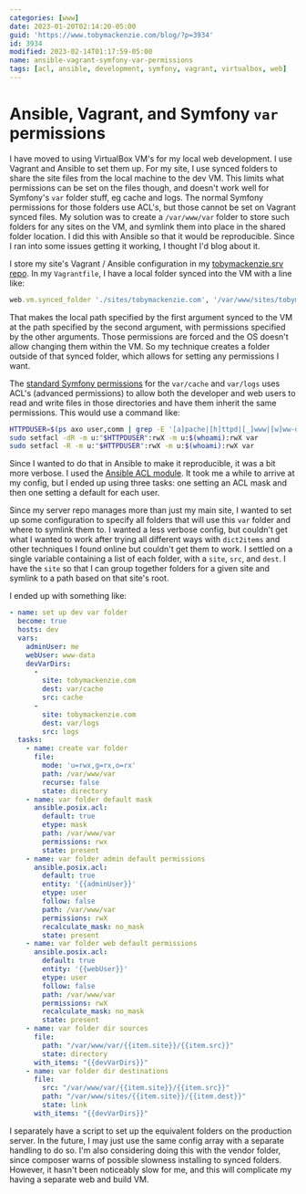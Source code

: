 ```yaml
---
categories: [www]
date: 2023-01-20T02:14:20-05:00
guid: 'https://www.tobymackenzie.com/blog/?p=3934'
id: 3934
modified: 2023-02-14T01:17:59-05:00
name: ansible-vagrant-symfony-var-permissions
tags: [acl, ansible, development, symfony, vagrant, virtualbox, web]
---
```


Ansible, Vagrant, and Symfony `var` permissions
===============================================

I have moved to using VirtualBox VM's for my local web development.  I use Vagrant and Ansible to set them up.  For my site, I use synced folders to share the site files from the local machine to the dev VM.  This limits what permissions can be set on the files though, and doesn't work well for Symfony's `var` folder stuff, eg cache and logs.  The normal Symfony permissions for those folders use ACL's, but those cannot be set on Vagrant synced files.  My solution was to create a `/var/www/var` folder to store such folders for any sites on the VM, and symlink them into place in the shared folder location.  I did this with Ansible so that it would be reproducible.  Since I ran into some issues getting it working, I thought I'd blog about it.

<!--more-->

I store my site's Vagrant / Ansible configuration in my [tobymackenzie.srv repo](https://github.com/tobymackenzie/tobymackenzie.srv).  In my `Vagrantfile`, I have a local folder synced into the VM with a line like:

``` ruby
web.vm.synced_folder './sites/tobymackenzie.com', '/var/www/sites/tobymackenzie.com', owner: 'ubuntu', group: 'ubuntu'
```

That makes the local path specified by the first argument synced to the VM at the path specified by the second argument, with permissions specified by the other arguments.  Those permissions are forced and the OS doesn't allow changing them within the VM.  So my technique creates a folder outside of that synced folder, which allows for setting any permissions I want.

The [standard Symfony permissions](https://symfony.com/doc/current/setup/file_permissions.html) for the `var/cache` and `var/logs` uses ACL's (advanced permissions) to allow both the developer and web users to read and write files in those directories and have them inherit the same permissions.  This would use a command like:

``` sh
HTTPDUSER=$(ps axo user,comm | grep -E '[a]pache|[h]ttpd|[_]www|[w]ww-data|[n]ginx' | grep -v root | head -1 | cut -d\  -f1)
sudo setfacl -dR -m u:"$HTTPDUSER":rwX -m u:$(whoami):rwX var
sudo setfacl -R -m u:"$HTTPDUSER":rwX -m u:$(whoami):rwX var
```

Since I wanted to do that in Ansible to make it reproducible, it was a bit more verbose.  I used the [Ansible ACL module](https://docs.ansible.com/ansible/latest/collections/ansible/posix/acl_module.html).  <insert>It took me a while to arrive at my config, but I ended up using three tasks: one setting an ACL mask and then one setting a default for each user.</insert>

Since my server repo manages more than just my main site, I wanted to set up some configuration to specify all folders that will use this `var` folder and where to symlink them to.  I wanted a less verbose config, but couldn't get what I wanted to work after trying all different ways with `dict2items` and other techniques I found online but couldn't get them to work.  I settled on a single variable containing a list of each folder, with a `site`, `src`, and `dest`.  I have the `site` so that I can group together folders for a given site and symlink to a path based on that site's root.

I ended up with something like:

``` yaml
- name: set up dev var folder
  become: true
  hosts: dev
  vars:
    adminUser: me
    webUser: www-data
    devVarDirs:
      -
        site: tobymackenzie.com
        dest: var/cache
        src: cache
      -
        site: tobymackenzie.com
        dest: var/logs
        src: logs
  tasks:
    - name: create var folder
      file:
        mode: 'u=rwx,g=rx,o=rx'
        path: /var/www/var
        recurse: false
        state: directory
    - name: var folder default mask
      ansible.posix.acl:
        default: true
        etype: mask
        path: /var/www/var
        permissions: rwx
        state: present
    - name: var folder admin default permissions
      ansible.posix.acl:
        default: true
        entity: '{{adminUser}}'
        etype: user
        follow: false
        path: /var/www/var
        permissions: rwX
        recalculate_mask: no_mask
        state: present
    - name: var folder web default permissions
      ansible.posix.acl:
        default: true
        entity: '{{webUser}}'
        etype: user
        follow: false
        path: /var/www/var
        permissions: rwX
        recalculate_mask: no_mask
        state: present
    - name: var folder dir sources
      file:
        path: "/var/www/var/{{item.site}}/{{item.src}}"
        state: directory
      with_items: "{{devVarDirs}}"
    - name: var folder dir destinations
      file:
        src: "/var/www/var/{{item.site}}/{{item.src}}"
        path: "/var/www/sites/{{item.site}}/{{item.dest}}"
        state: link
      with_items: "{{devVarDirs}}"
```

I separately have a script to set up the equivalent folders on the production server.  In the future, I may just use the same config array with a separate handling to do so.  I'm also considering doing this with the vendor folder, since composer warns of possible slowness installing to synced folders.  However, it hasn't been noticeably slow for me, and this will complicate my having a separate web and build VM.
